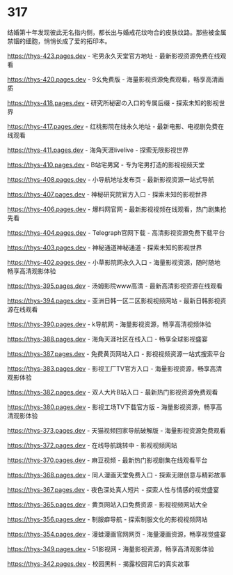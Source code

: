 # 317
结婚第十年发现彼此无名指内侧，都长出与婚戒花纹吻合的皮肤纹路。那些被金属禁锢的细胞，悄悄长成了爱的拓印本。

https://thys-423.pages.dev - 宅男永久天堂官方地址 - 最新影视资源免费在线观看

https://thys-420.pages.dev - 9幺免费版 - 海量影视资源免费观看，畅享高清画质

https://thys-418.pages.dev - 研究所秘密の入口的专属后缀 - 探索未知的影视世界

https://thys-417.pages.dev - 红桃影院在线永久地址 - 最新电影、电视剧免费在线观看

https://thys-411.pages.dev - 海角天涯livelive - 探索无限影视世界

https://thys-410.pages.dev - B站宅男窝 - 专为宅男打造的影视视频天堂

https://thys-408.pages.dev - 小导航地址发布页 - 最新影视资源一站式导航

https://thys-407.pages.dev - 神秘研究院官方入口 - 探索未知的影视世界

https://thys-406.pages.dev - 爆料网官网 - 最新影视视频在线观看，热门剧集抢先看

https://thys-404.pages.dev - Telegraph官网下载 - 高清影视资源免费下载平台

https://thys-403.pages.dev - 神秘通道神秘通道 - 探索未知的影视世界

https://thys-402.pages.dev - 小草影院网永久入口 - 海量影视资源，随时随地畅享高清观影体验

https://thys-395.pages.dev - 汤姆影院www高清 - 最新高清影视资源在线观看

https://thys-394.pages.dev - 亚洲日韩一区二区影视视频网站 - 最新日韩影视资源在线观看

https://thys-390.pages.dev - k导航网 - 海量影视资源，畅享高清视频体验

https://thys-388.pages.dev - 海角天涯社区在线入口 - 畅享全球影视盛宴

https://thys-387.pages.dev - 免费黄页网站入口 - 影视视频资源一站式搜索平台

https://thys-383.pages.dev - 影视工厂TV官方入口 - 海量影视资源，畅享高清观影体验

https://thys-382.pages.dev - 双人大片B站入口 - 最新热门影视资源免费观看

https://thys-380.pages.dev - 影视工场TV下载官方版 - 海量影视资源，畅享高清观影体验

https://thys-373.pages.dev - 天猫视频回家导航破解版 - 海量影视资源免费观看

https://thys-372.pages.dev - 在线导航跳转中 - 影视视频网站

https://thys-370.pages.dev - 麻豆视频 - 最新热门影视剧集在线观看平台

https://thys-368.pages.dev - 同人漫画天堂免费入口 - 探索无限创意与精彩故事

https://thys-367.pages.dev - 夜色深处真人短片 - 探索人性与情感的视觉盛宴

https://thys-365.pages.dev - 黄页网站入口免费资源 - 影视视频网站大全

https://thys-356.pages.dev - 制服癖导航 - 探索制服文化的影视视频网站

https://thys-354.pages.dev - 漫蛙漫画官网网页 - 海量漫画资源，畅享视觉盛宴

https://thys-349.pages.dev - 51影视网 - 海量影视资源，畅享高清观影体验

https://thys-342.pages.dev - 校园黑料 - 揭露校园背后的真实故事
